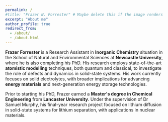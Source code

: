 ```yaml
---
permalink: /
#title: "Frazer N. Forrester" # Maybe delete this if the image renders well
excerpt: "About me"
author_profile: true
redirect_from: 
  - /about/
  - /about.html
---
```


**Frazer Forrester** is a Research Assistant in **Inorganic Chemistry** situation in the School of Natural and Environmental Sciences at **Newcastle University**, where he is also completing his PhD. His research employs state-of-the-art **atomistic modelling** techniques, both quantum and classical, to investigate the role of defects and dynamics in solid-state systems. His work currently focuses on solid electrolytes, with broader implications for advancing **energy materials** and next-generation energy storage technologies.

Prior to starting his PhD, Frazer earned a **Master's degree in Chemical Engineering** from **Lancaster University**. Under the supervision of Dr Samuel Murphy, his final-year research project focused on lithium diffusion in solid-state systems for lithium separation, with applications in nuclear materials.







